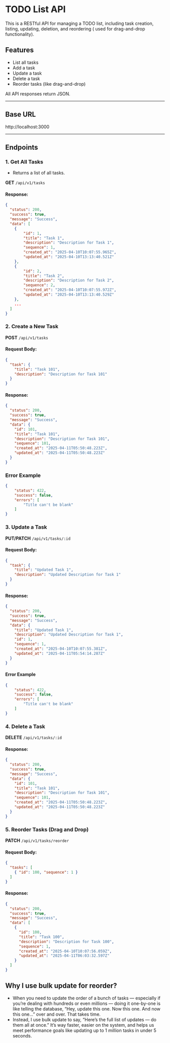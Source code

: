 # TODO List API

This is a RESTful API for managing a TODO list, including task creation, listing, updating, deletion, and reordering (
used for drag-and-drop functionality).

## Features

- List all tasks
- Add a task
- Update a task
- Delete a task
- Reorder tasks (like drag-and-drop)

All API responses return JSON.

---

## Base URL

http://localhost:3000

---

## Endpoints

### 1. Get All Tasks
- Returns a list of all tasks.

**GET** `/api/v1/tasks`

#### Response:
```json
{
  "status": 200,
  "success": true,
  "message": "Success",
  "data": [
    {
        "id": 1,
        "title": "Task 1",
        "description": "Description for Task 1",
        "sequence": 1,
        "created_at": "2025-04-10T10:07:55.965Z",
        "updated_at": "2025-04-10T13:13:40.521Z"
    },
    {
        "id": 2,
        "title": "Task 2",
        "description": "Description for Task 2",
        "sequence": 2,
        "created_at": "2025-04-10T10:07:55.972Z",
        "updated_at": "2025-04-10T13:13:40.529Z"
    },
    ...
  ]
}
```

### 2. Create a New Task

**POST** `/api/v1/tasks`

#### Request Body:
```json
{
  "task": {
    "title": "Task 101",
    "description": "Description for Task 101"
  }
}
```


#### Response:
```json
{
  "status": 200,
  "success": true,
  "message": "Success",
  "data": {
    "id": 101,
    "title": "Task 101",
    "description": "Description for Task 101",
    "sequence": 101,
    "created_at": "2025-04-11T05:50:48.223Z",
    "updated_at": "2025-04-11T05:50:48.223Z"
  }
}
```

### Error Example
```json
{
    "status": 422,
    "success": false,
    "errors": [
        "Title can't be blank"
    ]
}
```

### 3. Update a Task

**PUT/PATCH** `/api/v1/tasks/:id`

#### Request Body:
```json
{
  "task": {
    "title": "Updated Task 1",
    "description": "Updated Description for Task 1"
  }
}
```

#### Response:
```json
{
  "status": 200,
  "success": true,
  "message": "Success",
  "data": {
    "title": "Updated Task 1",
    "description": "Updated Description for Task 1",
    "id": 1,
    "sequence": 1,
    "created_at": "2025-04-10T10:07:55.381Z",
    "updated_at": "2025-04-11T05:54:14.287Z"
  }
}
```

#### Error Example
```json
{
    "status": 422,
    "success": false,
    "errors": [
        "Title can't be blank"
    ]
}
```

### 4. Delete a Task

**DELETE** `/api/v1/tasks/:id`

#### Response:
```json
{
  "status": 200,
  "success": true,
  "message": "Success",
  "data": {
    "id": 101,
    "title": "Task 101",
    "description": "Description for Task 101",
    "sequence": 101,
    "created_at": "2025-04-11T05:50:48.223Z",
    "updated_at": "2025-04-11T05:50:48.223Z"
  }
}
```

### 5. Reorder Tasks (Drag and Drop)

**PATCH** `/api/v1/tasks/reorder`

#### Request Body:
```json
{
  "tasks": [
    { "id": 100, "sequence": 1 }
  ]
}
```

#### Response:
```json
{
  "status": 200,
  "success": true,
  "message": "Success",
  "data": [
    {
      "id": 100,
      "title": "Task 100",
      "description": "Description for Task 100",
      "sequence": 1,
      "created_at": "2025-04-10T10:07:56.059Z",
      "updated_at": "2025-04-11T06:03:32.597Z"
    }
  ]
}
```

## Why I use bulk update for reorder?
- When you need to update the order of a bunch of tasks — especially if you’re dealing with hundreds or even millions — doing it one-by-one is like telling the database, “Hey, update this one. Now this one. And now this one…” over and over. That takes time.
- Instead, I use bulk update to say, “Here’s the full list of updates — do them all at once.” It’s way faster, easier on the system, and helps us meet performance goals like updating up to 1 million tasks in under 5 seconds.
